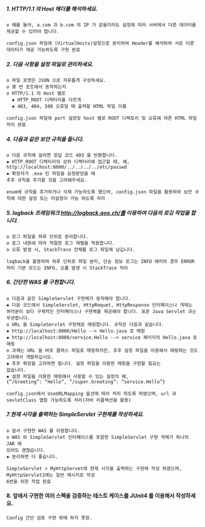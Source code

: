 ##### 1. HTTP/1.1 의 Host 헤더를 해석하세요.
```
o 예를 들어, a.com 과 b.com 의 IP 가 같을지라도 설정에 따라 서버에서 다른 데이터를 제공할 수 있어야 합니다.
```
```
config.json 파일에 (VirtualHosts)설정으로 분리하여 Header를 해석하여 서로 다른 데이터가 제공 가능하도록 구현 완료
```
##### 2. 다음 사항을 설정 파일로 관리하세요.
```
o 파일 포맷은 JSON 으로 자유롭게 구성하세요. 
o 몇 번 포트에서 동작하는지 
o HTTP/1.1 의 Host 별로 
  ▪ HTTP_ROOT 디렉터리를 다르게
  ▪ 403, 404, 500 오류일 때 출력할 HTML 파일 이름
```
```
config.json 파일에 port 설정및 host 별로 ROOT 디렉토리 및 오류에 따른 HTML 파일 처리 완료
```
##### 4. 다음과 같은 보안 규칙을 둡니다.
```
o 다음 규칙에 걸리면 응답 코드 403 을 반환합니다.
▪ HTTP_ROOT 디렉터리의 상위 디렉터리에 접근할 때, 예, http://localhost:8000/../../../../etc/passwd
▪ 확장자가 .exe 인 파일을 요청받았을 때
추후 규칙을 추가할 것을 고려해주세요.
```
```
enum에 규칙을 추가하거나 삭제 가능하도록 했으며, config.json 파일을 활용하여 보안 규칙에 대한 설정 또는 미설정이 가능 하도록 처리 

```
##### 5. logback 프레임워크 http://logback.qos.ch/를 이용하여 다음의 로깅 작업을 합니다.
```
o 로그 파일을 하루 단위로 분리합니다.
o 로그 내용에 따라 적절한 로그 레벨을 적용합니다.
o 오류 발생 시, StackTrace 전체를 로그 파일에 남깁니다.
```
```
logback을 활용하여 하루 단위로 파일 분리, 단순 정보 로그는 INFO 에러의 경우 ERROR 처리 기본 모드는 INFO, 오률 발생 시 StackTrace 처리
```
##### 6. 간단한 WAS 를 구현합니다.
```
o 다음과 같은 SimpleServlet 구현체가 동작해야 합니다.
▪ 다음 코드에서 SimpleServlet, HttpRequet, HttpResponse 인터페이스나 객체는 여러분이 보다 구체적인 인터페이스나 구현체를 제공해야 합니다. 표준 Java Servlet 과는 무관합니다.
o URL 을 SimpleServlet 구현체로 매핑합니다. 규칙은 다음과 같습니다.
▪ http://localhost:8000/Hello --> Hello.java 로 매핑
▪ http://localhost:8000/service.Hello --> service 패키지의 Hello.java 로 매핑
o 과제는 URL 을 바로 클래스 파일로 매핑하지만, 추후 설정 파일을 이용해서 매핑하는 것도
고려해서 개발하십시오.
▪ 추후 확장을 고려하면 됩니다. 설정 파일을 이용한 매핑을 구현할 필요는
없습니다.
▪ 설정 파일을 이용한 매핑에서 사용할 수 있는 설정의 예, 
{“/Greeting”: “Hello”, “/super.Greeting”: “service.Hello”}
```
```
config.json에서 UseURLMapping 옵션에 따라 처리 하도록 하였으며, url 과 sevletClass 맵핑 가능하도록 처리(자바 리플렉션을 활용)
```
##### 7.현재 시각을 출력하는 SimpleServlet 구현체를 작성하세요.
```
o 앞서 구현한 WAS 를 이용합니다.
o WAS 와 SimpleServlet 인터페이스를 포함한 SimpleServlet 구현 객체가 하나의 JAR 에
있어도 괜찮습니다.
▪ 분리하면 더 좋습니다.
```
```
SimpleServlet > MyHttpServet에 현재 시각을 출력하는 구현체 작성 하였으며, MyHttpServlet2에는 일반 메시지로 작성
6번을 위한 작업 완료

```
#### 8. 앞에서 구현한 여러 스펙을 검증하는 테스트 케이스를 JUnit4 를 이용해서 작성하세요.
```
Config 간단 검증 구현 밖에 하지 못함.
```